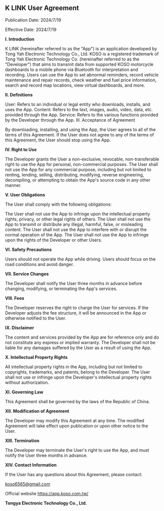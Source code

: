 ## K LINK User Agreement

Publication Date: 2024/7/19

Effective Date: 2024/7/19

**I. Introduction**

K LINK (hereinafter referred to as the "App") is an application developed by Tong Yah Electronic Technology Co., Ltd. KOSO is a registered trademark of Tong Yah Electronic Technology Co. (hereinafter referred to as the "Developer") that aims to transmit data from supported KOSO motorcycle dashboards to a mobile phone via Bluetooth for interpretation and recording. Users can use the App to set abnormal reminders, record vehicle maintenance and repair records, check weather and fuel price information, search and record map locations, view virtual dashboards, and more.

**II. Definitions**

User: Refers to an individual or legal entity who downloads, installs, and uses the App.
Content: Refers to the text, images, audio, video, data, etc. provided through the App.
Service: Refers to the various functions provided by the Developer through the App.
III. Acceptance of Agreement

By downloading, installing, and using the App, the User agrees to all of the terms of this Agreement. If the User does not agree to any of the terms of this Agreement, the User should stop using the App.

**IV. Right to Use**

The Developer grants the User a non-exclusive, revocable, non-transferable right to use the App for personal, non-commercial purposes. The User shall not use the App for any commercial purpose, including but not limited to renting, lending, selling, distributing, modifying, reverse engineering, decompiling, or attempting to obtain the App's source code in any other manner.

**V. User Obligations**

The User shall comply with the following obligations:

The User shall not use the App to infringe upon the intellectual property rights, privacy, or other legal rights of others.
The User shall not use the App to transmit or distribute any illegal, harmful, false, or misleading content.
The User shall not use the App to interfere with or disrupt the normal operation of the App.
The User shall not use the App to infringe upon the rights of the Developer or other Users.

**VI. Safety Precautions**

Users should not operate the App while driving. Users should focus on the road conditions and avoid danger.

**VII. Service Changes**

The Developer shall notify the User three months in advance before changing, modifying, or terminating the App's services.

**VIII. Fees**

The Developer reserves the right to charge the User for services. If the Developer adjusts the fee structure, it will be announced in the App or otherwise notified to the User.

**IX. Disclaimer**

The content and services provided by the App are for reference only and do not constitute any express or implied warranty. The Developer shall not be liable for any damages suffered by the User as a result of using the App.

**X. Intellectual Property Rights**

All intellectual property rights in the App, including but not limited to copyrights, trademarks, and patents, belong to the Developer. The User shall not use or infringe upon the Developer's intellectual property rights without authorization.

**XI. Governing Law**

This Agreement shall be governed by the laws of the Republic of China.

**XII. Modification of Agreement**

The Developer may modify this Agreement at any time. The modified Agreement will take effect upon publication or upon other notice to the User.

**XIII. Termination**

The Developer may terminate the User's right to use the App, and must notify the User three months in advance.

**XIV. Contact Information**

If the User has any questions about this Agreement, please contact:

koso6565@gmail.com

Official website https://app.koso.com.tw/

**Tongya Electronic Technology Co., Ltd.**